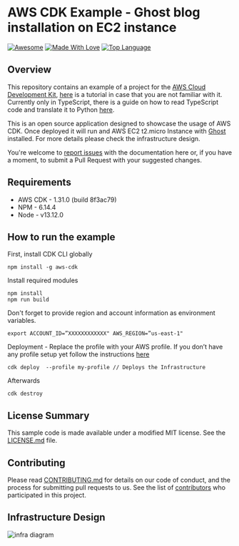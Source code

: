 # AWS CDK Example - Ghost blog installation on EC2 instance 
[![Awesome](https://awesome.re/badge.svg)](https://awesome.re)
[![Made With Love](https://img.shields.io/badge/Made%20With-Love-orange.svg)](https://github.com/chetanraj/awesome-github-badges)
[![Top Language](https://img.shields.io/github/languages/top/pabloariasmora/aws-cdk-ghost)](https://img.shields.io/github/languages/top/pabloariasmora/aws-cdk-ghost)

## Overview
This repository contains an example of a project for the [AWS Cloud Development Kit](https://aws.amazon.com/cdk/), [here](https://cdkworkshop.com) is a tutorial in case that you are not familiar with it. 
Currently only in TypeScript, there is a guide on how to read TypeScript code and translate it to Python [here](https://docs.aws.amazon.com/cdk/latest/guide/multiple_languages.html).

This is an open source application designed to showcase the usage of AWS CDK. Once deployed it will run and AWS EC2 t2.micro Instance with [Ghost](https://ghost.org/) installed. For more details please check the infrastructure design.

You're welcome to [report issues](https://github.com/pabloariasmora/aws-cdk-ghost/issues/new) with the documentation here or, if you have a moment, to submit a Pull Request with your suggested changes.

## Requirements
- AWS CDK - 1.31.0 (build 8f3ac79)
- NPM - 6.14.4
- Node - v13.12.0

## How to run the example 

First, install CDK CLI globally

```$bash
npm install -g aws-cdk
```

Install required modules
```$bash
npm install
npm run build
```

Don't forget to provide region and account information as environment variables.

```$bash
export ACCOUNT_ID=”XXXXXXXXXXXX" AWS_REGION=”us-east-1"
```

Deployment - Replace the profile with your AWS profile. If you don’t have any profile setup yet follow the instructions [here](https://docs.aws.amazon.com/cli/latest/userguide/cli-chap-configure.html)

```$bash
cdk deploy  --profile my-profile // Deploys the Infrastructure
```

Afterwards

```$bash
cdk destroy
```

## License Summary

This sample code is made available under a modified MIT license. See the [LICENSE.md](LICENSE.md) file.

## Contributing

Please read [CONTRIBUTING.md](CONTRIBUITING.md) for details on our code of conduct, and the process for submitting pull requests to us.
See the list of [contributors](https://github.com/pabloariasmora/aws-cdk-ghost/contributors) who participated in this project.

## Infrastructure Design

![infra diagram](https://raw.githubusercontent.com/pabloariasmora/aws-cdk-ghost/master/docs/img/infra.svg?sanitize=true)